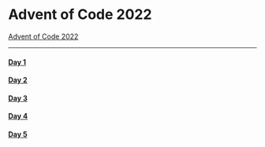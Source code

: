 # Advent of Code 2022

[Advent of Code 2022](https://adventofcode.com/2022)

***
#### [Day 1](https://adventofcode.com/2022/day/1)
#### [Day 2](https://adventofcode.com/2022/day/2)
#### [Day 3](https://adventofcode.com/2022/day/3)
#### [Day 4](https://adventofcode.com/2022/day/4)
#### [Day 5](https://adventofcode.com/2022/day/5)